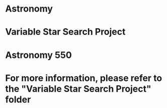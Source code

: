 # Astronomy

# Variable Star Search Project

# Astronomy 550 
# For more information, please refer to the "Variable Star Search Project" folder
